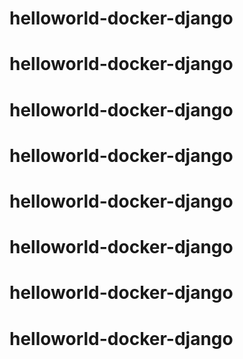 # helloworld-docker-django
# helloworld-docker-django
# helloworld-docker-django
# helloworld-docker-django
# helloworld-docker-django
# helloworld-docker-django
# helloworld-docker-django
# helloworld-docker-django
